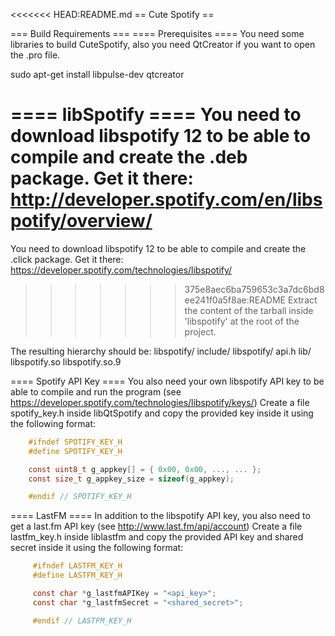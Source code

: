 <<<<<<< HEAD:README.md
== Cute Spotify ==

=== Build Requirements ===
==== Prerequisites ====
You need some libraries to build CuteSpotify, also you need QtCreator if you want to open the .pro file.

sudo apt-get install libpulse-dev qtcreator

==== libSpotify ====
You need to download libspotify 12 to be able to compile and create the .deb package.
Get it there: http://developer.spotify.com/en/libspotify/overview/
=======
You need to download libspotify 12 to be able to compile and create the .click package.
Get it there: https://developer.spotify.com/technologies/libspotify/
>>>>>>> 375e8aec6ba759653c3a7dc6bd8ee241f0a5f8ae:README
Extract the content of the tarball inside 'libspotify'
at the root of the project.

The resulting hierarchy should be:
libspotify/
    include/
        libspotify/
            api.h
    lib/
        libspotify.so
        libspotify.so.9

==== Spotify API Key ====
You also need your own libspotify API key to be able to compile and run the program
(see https://developer.spotify.com/technologies/libspotify/keys/)
Create a file spotify_key.h inside libQtSpotify and copy the provided key inside it
using the following format:

```C
    #ifndef SPOTIFY_KEY_H
    #define SPOTIFY_KEY_H

    const uint8_t g_appkey[] = { 0x00, 0x00, ..., ... };
    const size_t g_appkey_size = sizeof(g_appkey);

    #endif // SPOTIFY_KEY_H
```

==== LastFM ====
In addition to the libspotify API key, you also need to get a last.fm API key
(see http://www.last.fm/api/account)
Create a file lastfm_key.h inside liblastfm and copy the provided API key and shared
secret inside it using the following format:

```C
     #ifndef LASTFM_KEY_H
     #define LASTFM_KEY_H

     const char *g_lastfmAPIKey = "<api_key>";
     const char *g_lastfmSecret = "<shared_secret>";

     #endif // LASTFM_KEY_H
```

